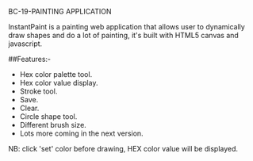 BC-19-PAINTING APPLICATION

InstantPaint is a painting web application that allows user to dynamically draw shapes and do a lot of painting, it's built with HTML5 canvas and javascript.


##Features:-
* Hex color palette tool.
* Hex color value display.
* Stroke tool.
* Save.
* Clear.
* Circle shape tool.
* Different brush size.
* Lots more coming in the next version.



NB: click 'set' color before drawing, HEX color value will be displayed.


